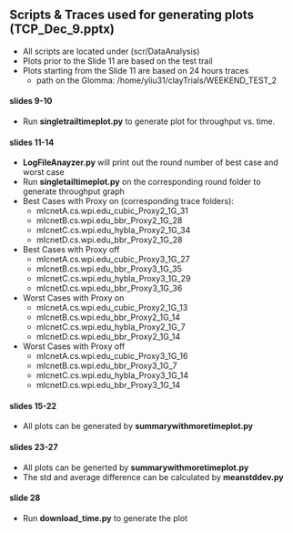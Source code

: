 ## Scripts & Traces used for generating plots (TCP_Dec_9.pptx)
- All scripts are located under (scr/DataAnalysis)
- Plots prior to the Slide 11 are based on the test trail
- Plots starting from the Slide 11 are based on 24 hours traces
  - path on the Glomma: /home/yliu31/clayTrials/WEEKEND_TEST_2

#### slides 9-10
- Run **singletrailtimeplot.py** to generate plot for throughput vs. time. 
#### slides 11-14
- **LogFileAnayzer.py** will print out the round number of best case and worst case 
- Run **singletailtimeplot.py** on the corresponding round folder to generate throughput graph
- Best Cases with Proxy on (corresponding trace folders):
  - mlcnetA.cs.wpi.edu_cubic_Proxy2_1G_31 
  - mlcnetB.cs.wpi.edu_bbr_Proxy2_1G_28
  - mlcnetC.cs.wpi.edu_hybla_Proxy2_1G_34
  - mlcnetD.cs.wpi.edu_bbr_Proxy2_1G_28
- Best Cases with Proxy off
  - mlcnetA.cs.wpi.edu_cubic_Proxy3_1G_27 
  - mlcnetB.cs.wpi.edu_bbr_Proxy3_1G_35
  - mlcnetC.cs.wpi.edu_hybla_Proxy3_1G_29
  - mlcnetD.cs.wpi.edu_bbr_Proxy3_1G_36
- Worst Cases with Proxy on
  - mlcnetA.cs.wpi.edu_cubic_Proxy2_1G_13 
  - mlcnetB.cs.wpi.edu_bbr_Proxy2_1G_14
  - mlcnetC.cs.wpi.edu_hybla_Proxy2_1G_7
  - mlcnetD.cs.wpi.edu_bbr_Proxy2_1G_14
- Worst Cases with Proxy off
  - mlcnetA.cs.wpi.edu_cubic_Proxy3_1G_16 
  - mlcnetB.cs.wpi.edu_bbr_Proxy3_1G_7
  - mlcnetC.cs.wpi.edu_hybla_Proxy3_1G_14
  - mlcnetD.cs.wpi.edu_bbr_Proxy3_1G_14
#### slides 15-22
- All plots can be generated by **summarywithmoretimeplot.py**
#### slides 23-27
- All plots can be generted by **summarywithmoretimeplot.py**
- The std and average difference can be calculated by **meanstddev.py**
#### slide 28
- Run **download_time.py** to generate the plot

